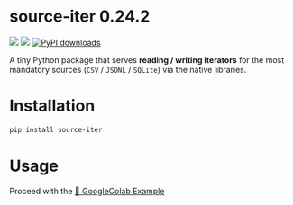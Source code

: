 # source-iter 0.24.2
![](https://img.shields.io/badge/Python-3.9-brightgreen.svg)
[![](https://colab.research.google.com/assets/colab-badge.svg)](https://github.com/nicolay-r/source-iter/blob/master/source_iter_tutorial.ipynb)
[![PyPI downloads](https://img.shields.io/pypi/dm/source-iter.svg)](https://pypistats.org/packages/source-iter)


A tiny Python package that serves **reading / writing iterators** for the most mandatory sources (`CSV` / `JSONL` / `SQLite`) via the native libraries.

# Installation

```bash
pip install source-iter 
```

# Usage

Proceed with the [📙 GoogleColab Example](https://github.com/nicolay-r/source-iter/blob/master/source_iter_tutorial.ipynb)
